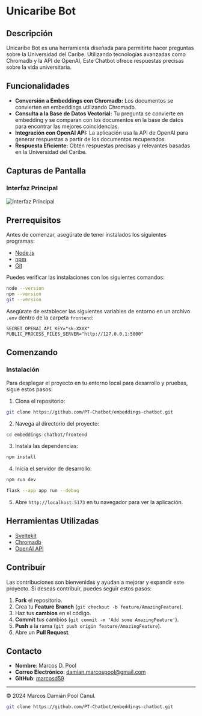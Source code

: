 # Unicaribe Bot

## Descripción

Unicaribe Bot es una herramienta diseñada para permitirte hacer preguntas sobre la Universidad del Caribe. Utilizando tecnologías avanzadas como Chromadb y la API de OpenAI, Este Chatbot ofrece respuestas precisas sobre la vida universitaria.

## Funcionalidades

- **Conversión a Embeddings con Chromadb:** Los documentos se convierten en embeddings utilizando Chromadb.
- **Consulta a la Base de Datos Vectorial:** Tu pregunta se convierte en embedding y se comparan con los documentos en la base de datos para encontrar las mejores coincidencias.
- **Integración con OpenAI API:** La aplicación usa la API de OpenAI para generar respuestas a partir de los documentos recuperados.
- **Respuesta Eficiente:** Obtén respuestas precisas y relevantes basadas en la Universidad del Caribe.

## Capturas de Pantalla

### Interfaz Principal

![Interfaz Principal]()

## Prerrequisitos

Antes de comenzar, asegúrate de tener instalados los siguientes programas:

- [Node.js](https://nodejs.org/en/)
- [npm](https://www.npmjs.com/)
- [Git](https://git-scm.com/)

Puedes verificar las instalaciones con los siguientes comandos:

```bash
node --version
npm --version
git --version
```

Asegúrate de establecer las siguientes variables de entorno en un archivo `.env` dentro de la carpeta `frontend`:

```env
SECRET_OPENAI_API_KEY="sk-XXXX"
PUBLIC_PROCESS_FILES_SERVER="http://127.0.0.1:5000"
```

## Comenzando

### Instalación

Para desplegar el proyecto en tu entorno local para desarrollo y pruebas, sigue estos pasos:

1. Clona el repositorio:

```bash
git clone https://github.com/PT-Chatbot/embeddings-chatbot.git
```

2. Navega al directorio del proyecto:

```bash
cd embeddings-chatbot/frontend
```

3. Instala las dependencias:

```bash
npm install
```

4. Inicia el servidor de desarrollo:

```bash
npm run dev

flask --app app run --debug
```

5. Abre `http://localhost:5173` en tu navegador para ver la aplicación.

## Herramientas Utilizadas

- [Sveltekit](https://kit.svelte.dev/)
- [Chromadb](https://www.trychroma.com/)
- [OpenAI API](https://platform.openai.com/docs/introduction)

## Contribuir

Las contribuciones son bienvenidas y ayudan a mejorar y expandir este proyecto. Si deseas contribuir, puedes seguir estos pasos:

1. **Fork** el repositorio.
2. Crea tu **Feature Branch** (`git checkout -b feature/AmazingFeature`).
3. Haz tus **cambios** en el código.
4. **Commit** tus cambios (`git commit -m 'Add some AmazingFeature'`).
5. **Push** a la rama (`git push origin feature/AmazingFeature`).
6. Abre un **Pull Request**.

## Contacto

- **Nombre**: Marcos D. Pool
- **Correo Electrónico**: <damian.marcospool@gmail.com>
- **GitHub**: [marcosd59](https://github.com/marcosd59)

---

© 2024 Marcos Damián Pool Canul.

```bash
git clone https://github.com/PT-Chatbot/embeddings-chatbot.git
```
